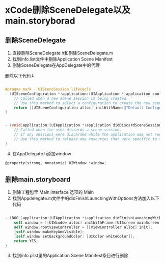 # xCode删除SceneDelegate以及main.storyborad

## 删除SceneDelegate

1. 直接删除SceneDelegate.h和删除SceneDelegate.m
2. 找到info.list文件中删除Application Scene Manifest
3. 删除SceneDelegate在AppDelegate中的代理

删除以下代码↓

``` Objective-C

#pragma mark - UISceneSession lifecycle
- (UISceneConfiguration *)application:(UIApplication *)application configurationForConnectingSceneSession:(UISceneSession *)connectingSceneSession options:(UISceneConnectionOptions *)options {
    // Called when a new scene session is being created.
    // Use this method to select a configuration to create the new scene with.
    return [[UISceneConfiguration alloc] initWithName:@"Default Configuration" sessionRole:connectingSceneSession.role];
}


- (void)application:(UIApplication *)application didDiscardSceneSessions:(NSSet<UISceneSession *> *)sceneSessions {
    // Called when the user discards a scene session.
    // If any sessions were discarded while the application was not running, this will be called shortly after application:didFinishLaunchingWithOptions.
    // Use this method to release any resources that were specific to the discarded scenes, as they will not return.
}

```

4. 在AppDelegate.h添加window

``` Objective-C
@property(strong, nonatomic) UIWindow *window;
```

## 删除main.storyboard

1. 删除工程包里 Main interface 选项的 Main
2. 找到Appdelegate.m文件中的didFinishLaunchingWithOptions方法加入以下代码

```Objective-C

- (BOOL)application:(UIApplication *)application didFinishLaunchingWithOptions:(NSDictionary *)launchOptions {
    self.window = [[UIWindow alloc] initWithFrame:[UIScreen mainScreen].bounds];
    self.window.rootViewController = [[ViewController alloc] init];
    [self.window makeKeyAndVisible];
    [self.window setBackgroundColor: [UIColor whiteColor]];
    return YES;
}

```

3. 找到info.plist里的Application Scene Manifest条目进行删除

